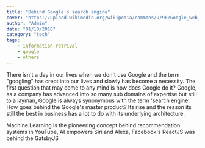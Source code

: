 ```yaml
---
title: "Behind Google's search engine"
cover: "https://upload.wikimedia.org/wikipedia/commons/9/96/Google_web_search.png"
author: "Admin"
date: "01/10/2018"
category: "tech"
tags:
    - information retrival
    - google
    - others
---
```

There isn't a day in our lives when we don't use Google and the term "googling" has crept into our lives and slowly has become a necessity. The first question that may come to any mind is how does Google do it? Google, as a company has advanced into so many sub domains of expertise but still to a layman, Google is always synonymous with the term 'search engine'. How goes behind the Google's master product? Its rise and the reason its still the best in business has a lot to do with its underlying architecture.

Machine Learning is the pioneering concept behind recommendation systems in YouTube, AI empowers Siri and Alexa, Facebook's ReactJS was behind the GatsbyJS
